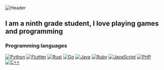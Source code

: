 ![Header](https://github.com/Myrza11/Myrza11/blob/main/asests/python.jpg)

## I am a ninth grade student, I love playing games and programming

### Programming languages
[![Python](https://img.shields.io/badge/-Python-B8860B?style=for-the-badge&logo=python&logoColor=00008B)](https://ru.wikipedia.org/wiki/Python)
[![Fluttter](https://img.shields.io/badge/-Flutter-000000?style=for-the-badge&logo=flutter&logoColor=20B2AA)](https://ru.wikipedia.org/wiki/Flutter)
[![Rust](https://img.shields.io/badge/-Rust-000000?style=for-the-badge&logo=rust&logoColor=FFFFFF)](https://ru.wikipedia.org/wiki/Rust_(%D1%8F%D0%B7%D1%8B%D0%BA_%D0%BF%D1%80%D0%BE%D0%B3%D1%80%D0%B0%D0%BC%D0%BC%D0%B8%D1%80%D0%BE%D0%B2%D0%B0%D0%BD%D0%B8%D1%8F))
[![Go](https://img.shields.io/badge/-Go-000000?style=for-the-badge&logo=go&logoColor=20B2AA)](https://ru.wikipedia.org/wiki/Go)
[![Java](https://img.shields.io/badge/-Java-000000?style=for-the-badge&logo=java&logoColor=FFFFFF)](https://ru.wikipedia.org/wiki/Java)
[![Ruby](https://img.shields.io/badge/-Ruby-000000?style=for-the-badge&logo=ruby&logoColor=FF0000)](https://ru.wikipedia.org/wiki/Ruby)
[![JavaScript](https://img.shields.io/badge/-JavaScript-000000?style=for-the-badge&logo=javascript&logoColor=B8860B)](https://ru.wikipedia.org/wiki/JavaScript)
[![PHP](https://img.shields.io/badge/-PHP-000000?style=for-the-badge&logo=php&logoColor=4169E1)](https://ru.wikipedia.org/wiki/PHP)
[![C++](https://img.shields.io/badge/-C++-000000?style=for-the-badge&logo=C%2b%2b&logoColor=0000FF)](https://ru.wikipedia.org/wiki/C%2B%2B)



